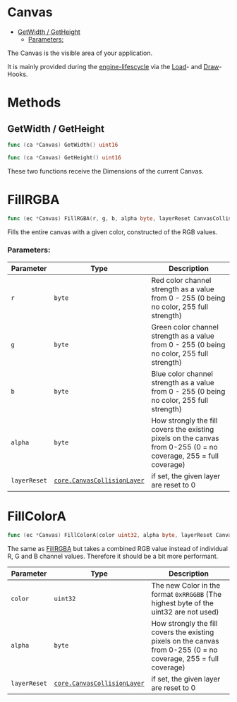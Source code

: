 # Canvas

<!-- TOC depthfrom:2 -->

- [GetWidth / GetHeight](#getwidth--getheight)
    - [Parameters:](#parameters)

<!-- /TOC -->

The Canvas is the visible area of your application.

It is mainly provided during the [engine-lifescycle](../EngineLifecycle.md) 
via the [Load](../Scenes.md#loadable)- and [Draw](../Scenes.md#drawable)-Hooks.

# Methods

## GetWidth / GetHeight
```go 
func (ca *Canvas) GetWidth() uint16 

func (ca *Canvas) GetHeight() uint16
```

These two functions receive the Dimensions of the current Canvas.

# FillRGBA
```go
func (ec *Canvas) FillRGBA(r, g, b, alpha byte, layerReset CanvasCollisionLayers) 
```
Fills the entire canvas with a given color, constructed of the RGB values.

### Parameters:

| Parameter    | Type                                                | Description                                                                                                      |
|--------------|-----------------------------------------------------|------------------------------------------------------------------------------------------------------------------|
| `r`          | `byte`                                              | Red color channel strength as a value from 0 - 255  (0 being no color, 255 full strength)                        |
| `g`          | `byte`                                              | Green color channel strength as a value from 0 - 255  (0 being no color, 255 full strength)                      |
| `b`          | `byte`                                              | Blue color channel strength as a value from 0 - 255  (0 being no color, 255 full strength)                       |
| `alpha`      | `byte`                                              | How strongly the fill covers the existing pixels on the canvas from 0-255 (0 = no coverage, 255 = full coverage) |
| `layerReset` | [`core.CanvasCollisionLayer`](./CollisionLayers.md) | if set, the given layer are reset to 0                                                                           |



# FillColorA
```go 
func (ec *Canvas) FillColorA(color uint32, alpha byte, layerReset CanvasCollisionLayers)
```
The same as [FillRGBA](#fillrgba) but takes a combined RGB value instead of individual R, G and B channel values.
Therefore it should be a bit more performant.

| Parameter    | Type                                                | Description                                                                                                      |
|--------------|-----------------------------------------------------|------------------------------------------------------------------------------------------------------------------|
| `color`      | `uint32`                                            | The new Color in the format `0xRRGGBB` (The highest byte of the uint32 are not used)
| `alpha`      | `byte`                                              | How strongly the fill covers the existing pixels on the canvas from 0-255 (0 = no coverage, 255 = full coverage) |
| `layerReset` | [`core.CanvasCollisionLayer`](./CollisionLayers.md) | if set, the given layer are reset to 0                                                                           |
